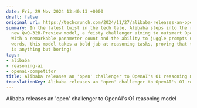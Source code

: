 ```yaml
---
date: Fri, 29 Nov 2024 13:40:13 +0000
draft: false
original_url: https://techcrunch.com/2024/11/27/alibaba-releases-an-open-challenger-to-openais-o1-reasoning-model/
summary: In the latest twist in the tech tale, Alibaba steps into the ring with its
  new QwQ-32B-Preview model, a feisty challenger aiming to outsmart OpenAI's offerings.
  With a remarkable parameter count and the ability to juggle prompts up to 32,000
  words, this model takes a bold jab at reasoning tasks, proving that the AI arena
  is anything but boring!
tags:
- alibaba
- reasoning-ai
- openai-competitor
title: Alibaba releases an 'open' challenger to OpenAI's O1 reasoning model
translationKey: Alibaba releases an 'open' challenger to OpenAI's O1 reasoning model
---
```


Alibaba releases an 'open' challenger to OpenAI's O1 reasoning model
